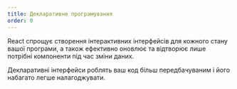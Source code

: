 ```yaml
---
title: Декларативне програмування
order: 0
---
```


React спрощує створення інтерактивних інтерфейсів для кожного стану вашої програми, a також ефективно оновлює та відтворює лише потрібні компоненти під час зміни даних.

Декларативні інтерфейси роблять ваш код більш передбачуваним і його набагато легше налагоджувати.
